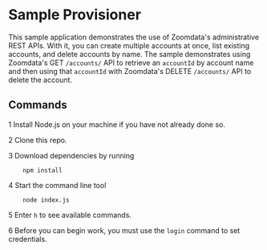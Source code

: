 # Sample Provisioner

This sample application demonstrates the use of Zoomdata's administrative REST APIs. With it, you can create multiple accounts at once, list existing accounts, and delete accounts by name. The sample demonstrates using Zoomdata's GET `/accounts/` API to retrieve an `accountId` by account name and then using that `accountId` with Zoomdata's DELETE `/accounts/` API to delete the account.

## Commands

1 Install Node.js on your machine if you have not already done so.

2 Clone this repo.

3 Download dependencies by running
```
	npm install
```

4 Start the command line tool
```
	node index.js
```

5 Enter `h` to see available commands.

6 Before you can begin work, you must use the `login` command to set credentials.